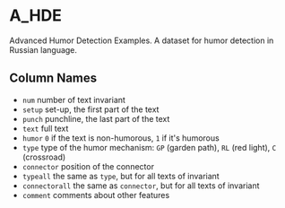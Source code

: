 # A_HDE
Advanced Humor Detection Examples. A dataset for humor detection in Russian language.

## Column Names
* `num`  number of text invariant
* `setup`  set-up, the first part of the text
* `punch`  punchline, the last part of the text
* `text`  full text
* `humor`  `0` if the text is non-humorous, `1` if it's humorous
* `type`  type of the humor mechanism: `GP` (garden path), `RL` (red light), `C` (crossroad)
* `connector`  position of the connector
* `typeall`  the same as `type`, but for all texts of invariant
* `connectorall`  the same as `connector`, but for all texts of invariant
* `comment`  comments about other features
